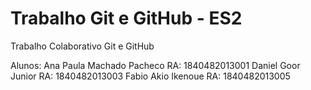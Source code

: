 # Trabalho Git e GitHub - ES2
 Trabalho Colaborativo Git e GitHub

 Alunos:
 Ana Paula Machado Pacheco      RA: 1840482013001
 Daniel Goor Junior             RA: 1840482013003
 Fabio Akio Ikenoue             RA: 1840482013005
